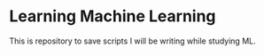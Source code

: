 # Learning Machine Learning

This is repository to save scripts I will be writing while studying ML.